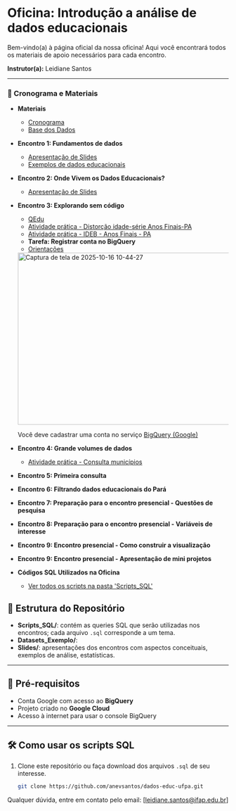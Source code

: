 # Oficina: Introdução a análise de dados educacionais

Bem-vindo(a) à página oficial da nossa oficina! Aqui você encontrará todos os materiais de apoio necessários para cada encontro.

**Instrutor(a):** Leidiane Santos

---

### 📅 Cronograma e Materiais
* **Materiais**
    * [Cronograma](cronograma_oficina_dados.pdf)
    * [Base dos Dados](https://basedosdados.org/)    

* **Encontro 1: Fundamentos de dados**
    * [Apresentação de Slides](mod1_1.pdf)
    * [Exemplos de dados educacionais](apoio_mod1.pdf) 
    
* **Encontro 2: Onde Vivem os Dados Educacionais?**
    * [Apresentação de Slides](mod1_2.pdf)
   
* **Encontro 3: Explorando sem código**
   *  [QEdu](https://qedu.org.br/)
   *  [Atividade prática - Distorção idade-série Anos Finais-PA](distorcao_idade_serie_pa_2023-AF.xlsx)
   *  [Atividade prática - IDEB - Anos Finais - PA](ideb_territorios-15-2023-AF.xlsx)
   *  **Tarefa: Registrar conta no BigQuery**
   * [Orientações](https://basedosdados.org/docs/access_data_bq)
     

   <img width="1136" height="391" alt="Captura de tela de 2025-10-16 10-44-27" src="https://github.com/user-attachments/assets/38305027-a7e7-455b-9a73-d4c39f9d6958" />

  Você deve cadastrar uma conta no serviço [BigQuery (Google)](https://console.cloud.google.com) 

* **Encontro 4: Grande volumes de dados**
   *  [Atividade prática - Consulta municípios](cod_municipio_pa)

* **Encontro 5: Primeira consulta**

* **Encontro 6: Filtrando dados educacionais do Pará**

* **Encontro 7: Preparação para o encontro presencial - Questões de pesquisa**

* **Encontro 8: Preparação para o encontro presencial - Variáveis de interesse**

* **Encontro 9: Encontro presencial - Como construir a visualização**

* **Encontro 9: Encontro presencial - Apresentação de mini projetos**

* **Códigos SQL Utilizados na Oficina**
    * [Ver todos os scripts na pasta 'Scripts_SQL'](cod_municipio_pa)

## 📂 Estrutura do Repositório

- **Scripts_SQL/**: contém as queries SQL que serão utilizadas nos encontros; cada arquivo `.sql` corresponde a um tema.  
- **Datasets_Exemplo/**:   
- **Slides/**: apresentações dos encontros com aspectos conceituais, exemplos de análise, estatísticas.  

---

## 🔧 Pré-requisitos

- Conta Google com acesso ao **BigQuery**  
- Projeto criado no **Google Cloud**  
- Acesso à internet para usar o console BigQuery  

---

## 🛠️ Como usar os scripts SQL

1. Clone este repositório ou faça download dos arquivos `.sql` de seu interesse.  
   ```bash
   git clone https://github.com/anevsantos/dados-educ-ufpa.git


Qualquer dúvida, entre em contato pelo email: [leidiane.santos@ifap.edu.br]
